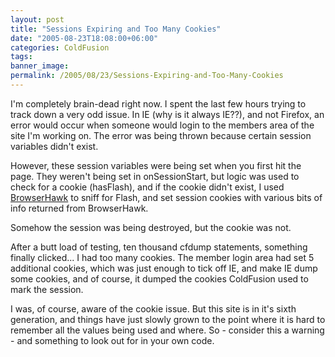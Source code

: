 ```yaml
---
layout: post
title: "Sessions Expiring and Too Many Cookies"
date: "2005-08-23T18:08:00+06:00"
categories: ColdFusion 
tags: 
banner_image: 
permalink: /2005/08/23/Sessions-Expiring-and-Too-Many-Cookies
---
```


I'm completely brain-dead right now. I spent the last few hours trying to track down a very odd issue. In IE (why is it always IE??), and not Firefox, an error would occur when someone would login to the members area of the site I'm working on. The error was being thrown because certain session variables didn't exist. 

However, these session variables were being set when you first hit the page. They weren't being set in onSessionStart, but logic was used to check for a cookie (hasFlash), and if the cookie didn't exist, I used <a href="http://www.cyscape.com/index.asp?bhcp=1">BrowserHawk</a> to sniff for Flash, and set session cookies with various bits of info returned from BrowserHawk.

Somehow the session was being destroyed, but the cookie was not.

After a butt load of testing, ten thousand cfdump statements, something finally clicked... I had too many cookies. The member login area had set 5 additional cookies, which was just enough to tick off IE, and make IE dump some cookies, and of course, it dumped the cookies ColdFusion used to mark the session.

I was, of course, aware of the cookie issue. But this site is in it's sixth generation, and things have just slowly grown to the point where it is hard to remember all the values being used and where. So - consider this a warning - and something to look out for in your own code.